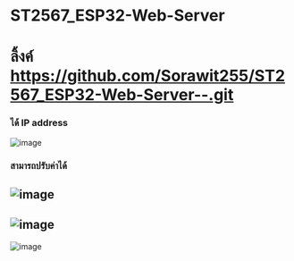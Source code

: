 # ST2567_ESP32-Web-Server
# ลิ้งค์ https://github.com/Sorawit255/ST2567_ESP32-Web-Server--.git
### ได้ IP address
![image](https://github.com/user-attachments/assets/db05fc7d-25df-4ac3-8e83-0162cb9f5fff)
### สามารถปรับค่าได้
![image](https://github.com/user-attachments/assets/6e939ea8-41e3-4584-b504-2f957f4a8fcf)
---
![image](https://github.com/user-attachments/assets/93388447-4a93-45a5-bc2f-f5c765154b57)
---
![image](https://github.com/user-attachments/assets/be3371eb-5927-40ec-9583-34cfa5525a04)



